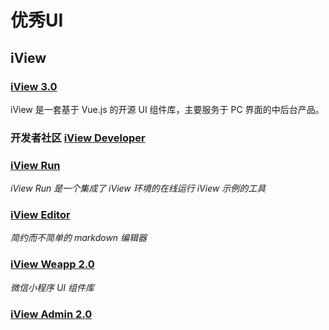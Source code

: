 # 优秀UI

## iView

### [iView 3.0](https://www.oschina.net/news/98484/iview-3-0-released)

iView 是一套基于 Vue.js 的开源 UI 组件库，主要服务于 PC 界面的中后台产品。



### 开发者社区 [iView Developer](https://dev.iviewui.com/) 



### [iView Run](https://run.iviewui.com/)

*iView Run 是一个集成了 iView 环境的在线运行 iView 示例的工具*





### [iView Editor](http://editor.iviewui.com/)

*简约而不简单的 markdown 编辑器*





### [iView Weapp 2.0](https://weapp.iviewui.com/)

*微信小程序 UI 组件库*



### [iView Admin 2.0](https://iview.github.io/iview-admin)

